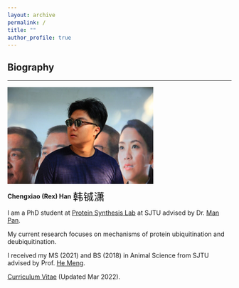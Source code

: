 ```yaml
---
layout: archive
permalink: /
title: ""
author_profile: true
---
```


## __Biography__
---

<img src="/images/bio.png" style="width: 65%">  

__Chengxiao (Rex) Han__ <img src="/images/rexhanname.jpg" style="height: 25px;vertical-align: middle" title="photographed by Yulin Liao">  

I am a PhD student at [Protein Synthesis Lab](https://www.x-mol.com/groups/panlab?lang=en) at SJTU advised by Dr. [Man Pan](https://www.x-mol.com/groups/panlab/people?lang=en).   

My current research focuses on mechanisms of protein ubiquitination and deubiquitination. 

I received my MS (2021) and BS (2018) in Animal Science from SJTU advised by Prof. [He Meng](https://www.agri.sjtu.edu.cn/En/Data/View/2947). 

[Curriculum Vitae](https://rexhancx.github.io/files/CV_Chengxiao_Han_v3_3.pdf) (Updated Mar 2022).